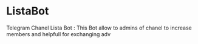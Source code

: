 # ListaBot
Telegram Chanel Lista Bot : This Bot allow to admins of chanel to increase members and helpfull for exchanging adv
